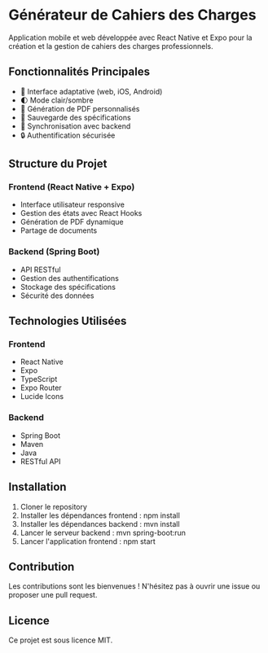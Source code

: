

# Générateur de Cahiers des Charges
Application mobile et web développée avec React Native et Expo pour la création et la gestion de cahiers des charges professionnels.

## Fonctionnalités Principales
- 📱 Interface adaptative (web, iOS, Android)
- 🌓 Mode clair/sombre
- 📄 Génération de PDF personnalisés
- 💾 Sauvegarde des spécifications
- 🔄 Synchronisation avec backend
- 🔒 Authentification sécurisée
## Structure du Projet
### Frontend (React Native + Expo)
- Interface utilisateur responsive
- Gestion des états avec React Hooks
- Génération de PDF dynamique
- Partage de documents
### Backend (Spring Boot)
- API RESTful
- Gestion des authentifications
- Stockage des spécifications
- Sécurité des données
## Technologies Utilisées
### Frontend
- React Native
- Expo
- TypeScript
- Expo Router
- Lucide Icons
### Backend
- Spring Boot
- Maven
- Java
- RESTful API
## Installation
1. Cloner le repository
2. Installer les dépendances frontend : npm install
3. Installer les dépendances backend : mvn install
4. Lancer le serveur backend : mvn spring-boot:run
5. Lancer l'application frontend : npm start
## Contribution
Les contributions sont les bienvenues ! N'hésitez pas à ouvrir une issue ou proposer une pull request.

## Licence
Ce projet est sous licence MIT.
